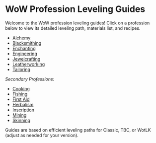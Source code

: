 # WoW Profession Leveling Guides

Welcome to the WoW profession leveling guides! Click on a profession below to view its detailed leveling path, materials list, and recipes.

- [Alchemy](guides/alchemy.md)
- [Blacksmithing](guides/blacksmithing.md)
- [Enchanting](guides/enchanting.md)
- [Engineering](guides/engineering.md)
- [Jewelcrafting](guides/jewelcrafting.md)
- [Leatherworking](guides/leatherworking.md)
- [Tailoring](guides/tailoring.md)

*Secondary Professions:*
- [Cooking](cooking.md)
- [Fishing](fishing.md)
- [First Aid](first-aid.md)
- [Herbalism](guides/herbalism.md)
- [Inscription](guides/inscription.md)
- [Mining](mining.md)
- [Skinning](skinning.md)

Guides are based on efficient leveling paths for Classic, TBC, or WotLK (adjust as needed for your version).
